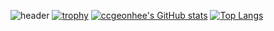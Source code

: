 ![header](https://capsule-render.vercel.app/api?type=wave&color=auto&height=300&section=header&text=ccgeonhee&fontSize=90)
[![trophy](https://github-profile-trophy.vercel.app/?username=ccgeonhee&theme=onedark)](https://github.com/ccgeonhee/github-profile-trophy)
[![ccgeonhee's GitHub stats](https://github-readme-stats.vercel.app/api?username=ccgeonhee)](https://github.com/ccgeonhee/github-readme-stats)
[![Top Langs](https://github-readme-stats.vercel.app/api/top-langs/?username=ccgeonhee&langs_count=8)](https://github.com/ccgeonhee/github-readme-stats)
